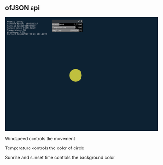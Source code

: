 ## ofJSON api


[![](https://github.com/EffieSong/openframeworks/raw/master/Assignment_8/DarkSkySPI.png)](https://youtu.be/fv9gIyuDlpE)

 Windspeed controls the movement
 
 Temperature controls the color of circle
 
 Sunrise and sunset time controls the background color



